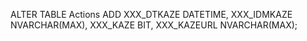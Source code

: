 ALTER TABLE Actions
ADD XXX_DTKAZE DATETIME,
    XXX_IDMKAZE NVARCHAR(MAX),
    XXX_KAZE BIT,
    XXX_KAZEURL NVARCHAR(MAX);
   
